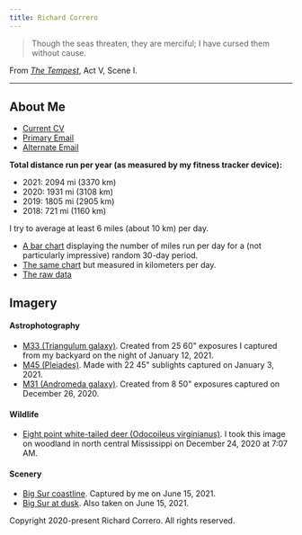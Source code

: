 ```yaml
---
title: Richard Correro
---
```


>Though the seas threaten, they are merciful;
I have cursed them without cause.

From [_The Tempest_](http://shakespeare.mit.edu/tempest/full.html), Act V, Scene I. 

---

## About Me

- [Current CV](files/richard_correro_resume_2022_se_m.pdf) 
- [Primary Email](mailto:rcorrero@stanford.edu)
- [Alternate Email](mailto:rcorrero@gmail.com)

__Total distance run per year (as measured by my fitness tracker device):__
- 2021: 2094 mi (3370 km)
- 2020: 1931 mi (3108 km)
- 2019: 1805 mi (2905 km)
- 2018: 721 mi (1160 km)

I try to average at least 6 miles (about 10 km) per day.

- [A bar chart](files/mi_run_per_day.svg) displaying the number of miles run per day for a (not particularly impressive) random 30-day period.
- [The same chart](files/km_run_per_day.svg) but measured in kilometers per day.
- [The raw data](files/new_shoes_runs.csv)

## Imagery
#### Astrophotography
- [M33 (Triangulum galaxy)](files/2021_1_12_m33_02_processed.png). Created from 25 60" exposures I captured from my backyard on the night of January 12, 2021.
- [M45 (Pleiades)](files/2021_1_4_m45_01_processed.png). Made with 22 45" sublights captured on January 3, 2021. 
- [M31 (Andromeda galaxy)](files/2020_12_26_stack_2_enchanced_2_rotated.png). Created from 8 50" exposures captured on December 26, 2020.

#### Wildlife
- [Eight point white-tailed deer (Odocoileus virginianus)](files/DSC_0889.JPG). I took this image on woodland in north central Mississippi on December 24, 2020 at 7:07 AM.

#### Scenery
- [Big Sur coastline](files/big_sur_dsc3161.png). Captured by me on June 15, 2021.
- [Big Sur at dusk](files/big_sur_dsc3235.png). Also taken on June 15, 2021.

[](files/on_line_weak_supervision.pdf)



Copyright 2020-present Richard Correro. All rights reserved.